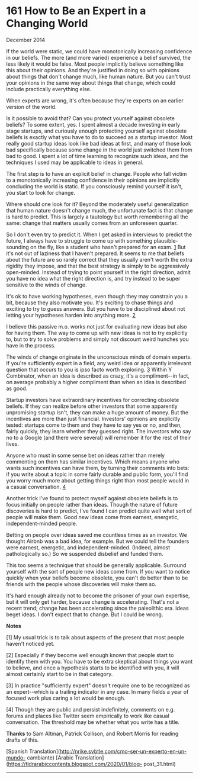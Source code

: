 # 161 How to Be an Expert in a Changing World


  
 
  
 December 2014   
  
 If the world were static, we could have monotonically increasing confidence in our beliefs. The more (and more varied) experience a belief survived, the less likely it would be false. Most people implicitly believe something like this about their opinions. And they're justified in doing so with opinions about things that don't change much, like human nature. But you can't trust your opinions in the same way about things that change, which could include practically everything else.   
  
 When experts are wrong, it's often because they're experts on an earlier version of the world.   
  
 Is it possible to avoid that? Can you protect yourself against obsolete beliefs? To some extent, yes. I spent almost a decade investing in early stage startups, and curiously enough protecting yourself against obsolete beliefs is exactly what you have to do to succeed as a startup investor. Most really good startup ideas look like bad ideas at first, and many of those look bad specifically because some change in the world just switched them from bad to good. I spent a lot of time learning to recognize such ideas, and the techniques I used may be applicable to ideas in general.   
  
 The first step is to have an explicit belief in change. People who fall victim to a monotonically increasing confidence in their opinions are implicitly concluding the world is static. If you consciously remind yourself it isn't, you start to look for change.   
  
 Where should one look for it? Beyond the moderately useful generalization that human nature doesn't change much, the unfortunate fact is that change is hard to predict. This is largely a tautology but worth remembering all the same: change that matters usually comes from an unforeseen quarter.   
  
 So I don't even try to predict it. When I get asked in interviews to predict the future, I always have to struggle to come up with something plausible- sounding on the fly, like a student who hasn't prepared for an exam. [1](#how_to_be_an_expert_in_a_changing_world_note1) But it's not out of laziness that I haven't prepared. It seems to me that beliefs about the future are so rarely correct that they usually aren't worth the extra rigidity they impose, and that the best strategy is simply to be aggressively open-minded. Instead of trying to point yourself in the right direction, admit you have no idea what the right direction is, and try instead to be super sensitive to the winds of change.   
  
 It's ok to have working hypotheses, even though they may constrain you a bit, because they also motivate you. It's exciting to chase things and exciting to try to guess answers. But you have to be disciplined about not letting your hypotheses harden into anything more. [2](#how_to_be_an_expert_in_a_changing_world_note2)   
  
 I believe this passive m.o. works not just for evaluating new ideas but also for having them. The way to come up with new ideas is not to try explicitly to, but to try to solve problems and simply not discount weird hunches you have in the process.   
  
 The winds of change originate in the unconscious minds of domain experts. If you're sufficiently expert in a field, any weird idea or apparently irrelevant question that occurs to you is ipso facto worth exploring. [3](#how_to_be_an_expert_in_a_changing_world_note3) Within Y Combinator, when an idea is described as crazy, it's a compliment--in fact, on average probably a higher compliment than when an idea is described as good.   
  
 Startup investors have extraordinary incentives for correcting obsolete beliefs. If they can realize before other investors that some apparently unpromising startup isn't, they can make a huge amount of money. But the incentives are more than just financial. Investors' opinions are explicitly tested: startups come to them and they have to say yes or no, and then, fairly quickly, they learn whether they guessed right. The investors who say no to a Google (and there were several) will remember it for the rest of their lives.   
  
 Anyone who must in some sense bet on ideas rather than merely commenting on them has similar incentives. Which means anyone who wants such incentives can have them, by turning their comments into bets: if you write about a topic in some fairly durable and public form, you'll find you worry much more about getting things right than most people would in a casual conversation. [4](#how_to_be_an_expert_in_a_changing_world_note4)   
  
 Another trick I've found to protect myself against obsolete beliefs is to focus initially on people rather than ideas. Though the nature of future discoveries is hard to predict, I've found I can predict quite well what sort of people will make them. Good new ideas come from earnest, energetic, independent-minded people.   
  
 Betting on people over ideas saved me countless times as an investor. We thought Airbnb was a bad idea, for example. But we could tell the founders were earnest, energetic, and independent-minded. (Indeed, almost pathologically so.) So we suspended disbelief and funded them.   
  
 This too seems a technique that should be generally applicable. Surround yourself with the sort of people new ideas come from. If you want to notice quickly when your beliefs become obsolete, you can't do better than to be friends with the people whose discoveries will make them so.   
  
 It's hard enough already not to become the prisoner of your own expertise, but it will only get harder, because change is accelerating. That's not a recent trend; change has been accelerating since the paleolithic era. Ideas beget ideas. I don't expect that to change. But I could be wrong.   
  
 
  
 
  
 
  
 
  
 **Notes**   
  
 <a name=how_to_be_an_expert_in_a_changing_world_note1>[1]</a> My usual trick is to talk about aspects of the present that most people haven't noticed yet.   
  
 <a name=how_to_be_an_expert_in_a_changing_world_note2>[2]</a> Especially if they become well enough known that people start to identify them with you. You have to be extra skeptical about things you want to believe, and once a hypothesis starts to be identified with you, it will almost certainly start to be in that category.   
  
 <a name=how_to_be_an_expert_in_a_changing_world_note3>[3]</a> In practice "sufficiently expert" doesn't require one to be recognized as an expert--which is a trailing indicator in any case. In many fields a year of focused work plus caring a lot would be enough.   
  
 <a name=how_to_be_an_expert_in_a_changing_world_note4>[4]</a> Though they are public and persist indefinitely, comments on e.g. forums and places like Twitter seem empirically to work like casual conversation. The threshold may be whether what you write has a title.   
  
 **Thanks** to Sam Altman, Patrick Collison, and Robert Morris for reading drafts of this.   
  
 
  
 
  
 
  
 [Spanish Translation](http://nrike.svbtle.com/cmo-ser-un-experto-en-un-mundo- cambiante)   [Arabic Translation](https://tldrarabiccontents.blogspot.com/2020/01/blog- post_31.html)   
  
 
  
 
  
 
  
 

 
* * *
 

 

